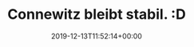 ---
retweeted: false
source: <a href="https://mobile.twitter.com" rel="nofollow">Twitter Web App</a>
entities:
  hashtags: []
  symbols: []
  user_mentions: []
  urls:
  - url: https://t.co/3ehBoTMi6M
    expanded_url: https://twitter.com/zerstreubar/status/1205288663875276801
    display_url: twitter.com/zerstreubar/st…
    indices:
    - '28'
    - '51'
display_text_range:
- '0'
- '51'
favorite_count: '4'
id_str: '1205455382719729665'
truncated: false
retweet_count: '0'
id: '1205455382719729665'
possibly_sensitive: false
created_at: Fri Dec 13 11:52:14 +0000 2019
favorited: false
full_text: Connewitz bleibt stabil. :D
lang: de
quote_url: https://twitter.com/zerstreubar/status/1205288663875276801
tags:
- pesos:twitter
date: '2019-12-13T11:52:14+00:00'
src: https://twitter.com/bascht/status/1205455382719729665
original_url: https://twitter.com/bascht/status/1205455382719729665
type: twitter_tweet
text: Connewitz bleibt stabil. :D
title: Connewitz bleibt stabil. :D

---